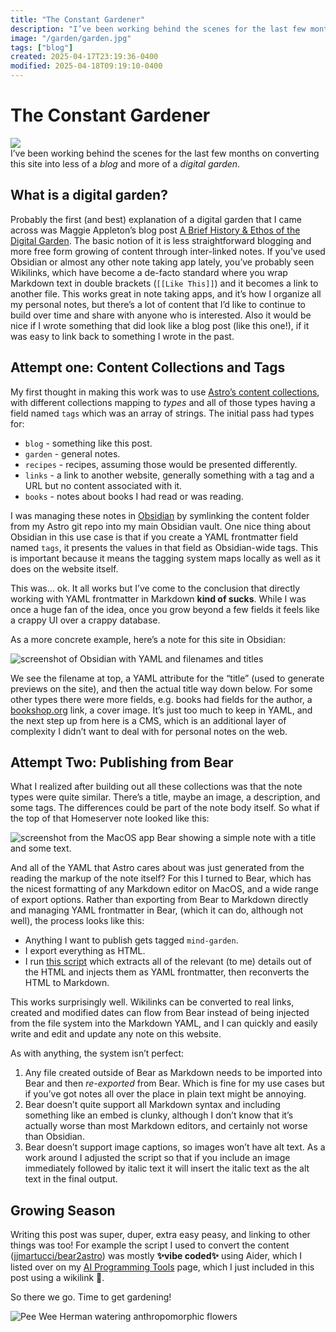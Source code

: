 ```yaml
---
title: "The Constant Gardener"
description: "I’ve been working behind the scenes for the last few months on converting this site into less of a blog and more of a digital garden."
image: "/garden/garden.jpg"
tags: ["blog"]
created: 2025-04-17T23:19:36-0400
modified: 2025-04-18T09:19:10-0400
---
```

# The Constant Gardener

![](/garden/garden.jpg)  
I’ve been working behind the scenes for the last few months on converting this site into less of a _blog_ and more of a _digital garden_.

## What is a digital garden?

Probably the first (and best) explanation of a digital garden that I came across was Maggie Appleton’s blog post [A Brief History & Ethos of the Digital Garden](https://maggieappleton.com/garden-history). The basic notion of it is less straightforward blogging and more free form growing of content through inter-linked notes. If you’ve used Obsidian or almost any other note taking app lately, you’ve probably seen Wikilinks, which have become a de-facto standard where you wrap Markdown text in double brackets (`[[Like This]]`) and it becomes a link to another file. This works great in note taking apps, and it’s how I organize all my personal notes, but there’s a lot of content that I’d like to continue to build over time and share with anyone who is interested. Also it would be nice if I wrote something that did look like a blog post (like this one!), if it was easy to link back to something I wrote in the past.

## Attempt one: Content Collections and Tags

My first thought in making this work was to use [Astro’s content collections](https://docs.astro.build/en/guides/content-collections/), with different collections mapping to _types_ and all of those types having a field named `tags` which was an array of strings. The initial pass had types for:

*   `blog` - something like this post.
*   `garden` - general notes.
*   `recipes` - recipes, assuming those would be presented differently.
*   `links` - a link to another website, generally something with a tag and a URL but no content associated with it.
*   `books` - notes about books I had read or was reading.

I was managing these notes in [Obsidian](https://obsidian.md/) by symlinking the content folder from my Astro git repo into my main Obsidian vault. One nice thing about Obsidian in this use case is that if you create a YAML frontmatter field named `tags`, it presents the values in that field as Obsidian-wide tags. This is important because it means the tagging system maps locally as well as it does on the website itself.

  

This was… ok. It all works but I’ve come to the conclusion that directly working with YAML frontmatter in Markdown **kind of sucks**. While I was once a huge fan of the idea, once you grow beyond a few fields it feels like a crappy UI over a crappy database.

  

As a more concrete example, here’s a note for this site in Obsidian:

  

![screenshot of Obsidian with YAML and filenames and titles](/garden/CleanShot%202025-04-16%20at%2013.46.14@2x.png)

  

We see the filename at top, a YAML attribute for the “title” (used to generate previews on the site), and then the actual title way down below. For some other types there were more fields, e.g. books had fields for the author, a [bookshop.org](bookshop.org) link, a cover image. It’s just too much to keep in YAML, and the next step up from here is a CMS, which is an additional layer of complexity I didn’t want to deal with for personal notes on the web.

## Attempt Two: Publishing from Bear

What I realized after building out all these collections was that the note types were quite similar. There’s a title, maybe an image, a description, and some tags. The differences could be part of the note body itself. So what if the top of that Homeserver note looked like this:

  

![screenshot from the MacOS app Bear showing a simple note with a title and some text.](/garden/CleanShot%202025-04-16%20at%2013.47.36@2x.png)

  

And all of the YAML that Astro cares about was just generated from the reading the markup of the note itself? For this I turned to Bear, which has the nicest formatting of any Markdown editor on MacOS, and a wide range of export options. Rather than exporting from Bear to Markdown directly and managing YAML frontmatter in Bear, (which it can do, although not well), the process looks like this:

*   Anything I want to publish gets tagged `mind-garden`.
*   I export everything as HTML.
*   I run [this script](https://github.com/jjmartucci/bear2astro) which extracts all of the relevant (to me) details out of the HTML and injects them as YAML frontmatter, then reconverts the HTML to Markdown.

This works surprisingly well. Wikilinks can be converted to real links, created and modified dates can flow from Bear instead of being injected from the file system into the Markdown YAML, and I can quickly and easily write and edit and update any note on this website.

  

As with anything, the system isn’t perfect:

1.  Any file created outside of Bear as Markdown needs to be imported into Bear and then _re-exported_ from Bear. Which is fine for my use cases but if you’ve got notes all over the place in plain text might be annoying.
2.  Bear doesn’t quite support all Markdown syntax and including something like an embed is clunky, although I don’t know that it’s actually worse than most Markdown editors, and certainly not worse than Obsidian.
3.  Bear doesn’t support image captions, so images won’t have alt text. As a work around I adjusted the script so that if you include an image immediately followed by italic text it will insert the italic text as the alt text in the final output.

## Growing Season

Writing this post was super, duper, extra easy peasy, and linking to other things was too! For example the script I used to convert the content ([jjmartucci/bear2astro](https://github.com/jjmartucci/bear2astro)) was mostly **✨vibe coded✨** using Aider, which I listed over on my [AI Programming Tools](/garden/plant/ai-programming-tools) page, which I just included in this post using a wikilink 🥳.

  

So there we go. Time to get gardening!

  

![Pee Wee Herman watering anthropomorphic flowers](/garden/giphy.gif)